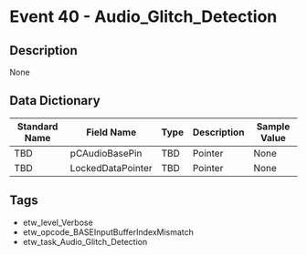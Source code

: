 # Event 40 - Audio_Glitch_Detection

## Description
None

## Data Dictionary
|Standard Name|Field Name|Type|Description|Sample Value|
|---|---|---|---|---|
|TBD|pCAudioBasePin|TBD|Pointer|None|None|
|TBD|LockedDataPointer|TBD|Pointer|None|None|

## Tags
* etw_level_Verbose
* etw_opcode_BASEInputBufferIndexMismatch
* etw_task_Audio_Glitch_Detection
